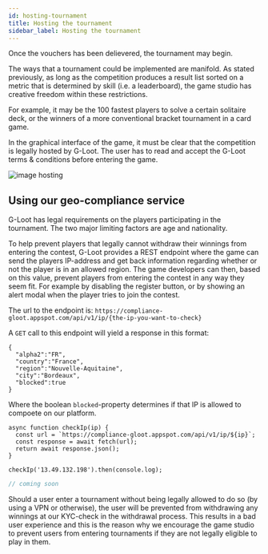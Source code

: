 ```yaml
---
id: hosting-tournament
title: Hosting the tournament
sidebar_label: Hosting the tournament
---
```


Once the vouchers has been delievered, the tournament may begin.

The ways that a tournament could be implemented are manifold. As stated previously, as long as the competition produces a result list sorted on a metric that is determined by skill (i.e. a leaderboard), the game studio has creative freedom within these restrictions.

For example, it may be the 100 fastest players to solve a certain solitaire deck, or the winners of a more conventional bracket tournament in a card game.

In the graphical interface of the game, it must be clear that the competition is legally hosted by G-Loot. The user has to read and accept the G-Loot terms & conditions before entering the game.

![image hosting](assets/voucher/hosting.png)

## Using our geo-compliance service

G-Loot has legal requirements on the players participating in the tournament. The two major limiting factors are age and nationality.

To help prevent players that legally cannot withdraw their winnings from entering the contest, G-Loot provides a REST endpoint where the game can send the players IP-address and get back information regarding whether or not the player is in an allowed region. The game developers can then, based on this value, prevent players from entering the contest in any way they seem fit. For example by disabling the register button, or by showing an alert modal when the player tries to join the contest.

The url to the endpoint is: `https://compliance-gloot.appspot.com/api/v1/ip/{the-ip-you-want-to-check}`

A `GET` call to this endpoint will yield a response in this format:

```
{
  "alpha2":"FR",
  "country":"France",
  "region":"Nouvelle-Aquitaine",
  "city":"Bordeaux",
  "blocked":true
}
```

Where the boolean `blocked`-property determines if that IP is allowed to compoete on our platform.

<!--DOCUSAURUS_CODE_TABS-->
<!--Javascript-->

```nodeJs
async function checkIp(ip) {
  const url = `https://compliance-gloot.appspot.com/api/v1/ip/${ip}`;
  const response = await fetch(url);
  return await response.json();
}

checkIp('13.49.132.198').then(console.log);
```

<!--Kotlin-->

```kotlin
// coming soon
```

<!--END_DOCUSAURUS_CODE_TABS-->

Should a user enter a tournament without being legally allowed to do so (by using a VPN or otherwise), the user will be prevented from withdrawing any winnings at our KYC-check in the withdrawal process. This results in a bad user experience and this is the reason why we encourage the game studio to prevent users from entering tournaments if they are not legally eligible to play in them.
